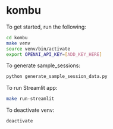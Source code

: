 # kombu

To get started, run the following:
```bash
cd kombu
make venv
source venv/bin/activate
export OPENAI_API_KEY=[ADD_KEY_HERE]
```

To generate sample_sessions:
```bash
python generate_sample_session_data.py
```

To run Streamlit app:
```bash
make run-streamlit
```

To deactivate venv:
```bash
deactivate
```

